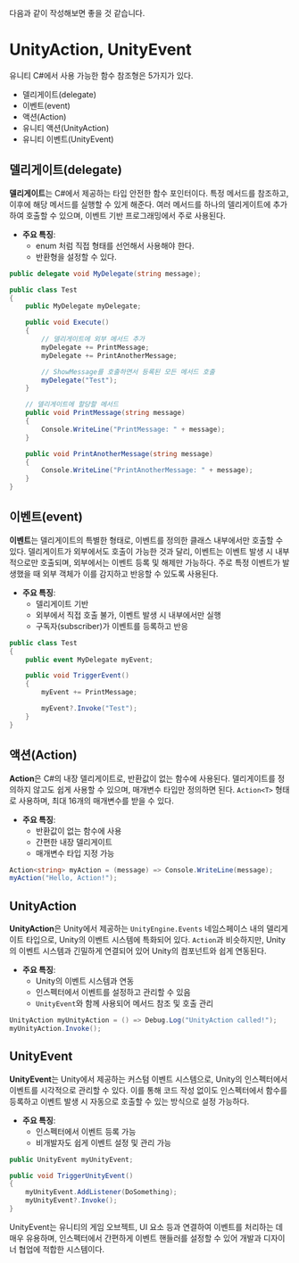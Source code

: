 다음과 같이 작성해보면 좋을 것 같습니다.

# UnityAction, UnityEvent
유니티 C#에서 사용 가능한 함수 참조형은 5가지가 있다.
- 델리게이트(delegate)
- 이벤트(event)
- 액션(Action)
- 유니티 액션(UnityAction)
- 유니티 이벤트(UnityEvent)

## 델리게이트(delegate)
**델리게이트**는 C#에서 제공하는 타입 안전한 함수 포인터이다. 특정 메서드를 참조하고, 이후에 해당 메서드를 실행할 수 있게 해준다. 여러 메서드를 하나의 델리게이트에 추가하여 호출할 수 있으며, 이벤트 기반 프로그래밍에서 주로 사용된다.

- **주요 특징**: 
  - enum 처럼 직접 형태를 선언해서 사용해야 한다. 
  - 반환형을 설정할 수 있다.

```csharp
public delegate void MyDelegate(string message);

public class Test
{
    public MyDelegate myDelegate;

    public void Execute()
    {
        // 델리게이트에 외부 메서드 추가
        myDelegate += PrintMessage;
        myDelegate += PrintAnotherMessage;

        // ShowMessage를 호출하면서 등록된 모든 메서드 호출
        myDelegate("Test");
    }

    // 델리게이트에 할당할 메서드
    public void PrintMessage(string message)
    {
        Console.WriteLine("PrintMessage: " + message);
    }

    public void PrintAnotherMessage(string message)
    {
        Console.WriteLine("PrintAnotherMessage: " + message);
    }
}
```

## 이벤트(event)
**이벤트**는 델리게이트의 특별한 형태로, 이벤트를 정의한 클래스 내부에서만 호출할 수 있다. 델리게이트가 외부에서도 호출이 가능한 것과 달리, 이벤트는 이벤트 발생 시 내부적으로만 호출되며, 외부에서는 이벤트 등록 및 해제만 가능하다. 주로 특정 이벤트가 발생했을 때 외부 객체가 이를 감지하고 반응할 수 있도록 사용된다.

- **주요 특징**:
  - 델리게이트 기반
  - 외부에서 직접 호출 불가, 이벤트 발생 시 내부에서만 실행
  - 구독자(subscriber)가 이벤트를 등록하고 반응

```csharp
public class Test
{
    public event MyDelegate myEvent;

    public void TriggerEvent()
    {
        myEvent += PrintMessage;

        myEvent?.Invoke("Test");
    }
}
```

## 액션(Action)
**Action**은 C#의 내장 델리게이트로, 반환값이 없는 함수에 사용된다. 델리게이트를 정의하지 않고도 쉽게 사용할 수 있으며, 매개변수 타입만 정의하면 된다. `Action<T>` 형태로 사용하며, 최대 16개의 매개변수를 받을 수 있다.

- **주요 특징**:
  - 반환값이 없는 함수에 사용
  - 간편한 내장 델리게이트
  - 매개변수 타입 지정 가능

```csharp
Action<string> myAction = (message) => Console.WriteLine(message);
myAction("Hello, Action!");
```

## UnityAction
**UnityAction**은 Unity에서 제공하는 `UnityEngine.Events` 네임스페이스 내의 델리게이트 타입으로, Unity의 이벤트 시스템에 특화되어 있다. `Action`과 비슷하지만, Unity의 이벤트 시스템과 긴밀하게 연결되어 있어 Unity의 컴포넌트와 쉽게 연동된다.

- **주요 특징**:
  - Unity의 이벤트 시스템과 연동
  - 인스펙터에서 이벤트를 설정하고 관리할 수 있음
  - `UnityEvent`와 함께 사용되어 메서드 참조 및 호출 관리

```csharp
UnityAction myUnityAction = () => Debug.Log("UnityAction called!");
myUnityAction.Invoke();
```

## UnityEvent
**UnityEvent**는 Unity에서 제공하는 커스텀 이벤트 시스템으로, Unity의 인스펙터에서 이벤트를 시각적으로 관리할 수 있다. 이를 통해 코드 작성 없이도 인스펙터에서 함수를 등록하고 이벤트 발생 시 자동으로 호출할 수 있는 방식으로 설정 가능하다.

- **주요 특징**:
  - 인스펙터에서 이벤트 등록 가능
  - 비개발자도 쉽게 이벤트 설정 및 관리 가능

```csharp
public UnityEvent myUnityEvent;

public void TriggerUnityEvent()
{
    myUnityEvent.AddListener(DoSomething);
    myUnityEvent?.Invoke();
}
```

UnityEvent는 유니티의 게임 오브젝트, UI 요소 등과 연결하여 이벤트를 처리하는 데 매우 유용하며, 인스펙터에서 간편하게 이벤트 핸들러를 설정할 수 있어 개발과 디자이너 협업에 적합한 시스템이다.